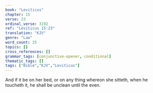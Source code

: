 ```yaml
---
book: "Leviticus"
chapter: 15
verse: 23
ordinal_verse: 3192
ref: "Leviticus 15:23"
translation: "KJV"
genre: "Law"
word_count: 25
topics: []
cross_references: []
grammar_tags: [conjunctive-opener, conditional]
thematic_tags: []
tags: ["Bible","KJV","Leviticus"]
---
```

And if it be on her bed, or on any thing whereon she sitteth, when he toucheth it, he shall be unclean until the even.
